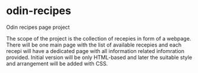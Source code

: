 # odin-recipes
Odin recipes page project

The scope of the project is the collection of recepies in form of a 
webpage. There will be one main page with the list of available
recepies and each recepi will have a dedicated page with all information
related infomration provided. Initial version will be only HTML-based and
later the suitable style and arrangement  will be added with CSS.
